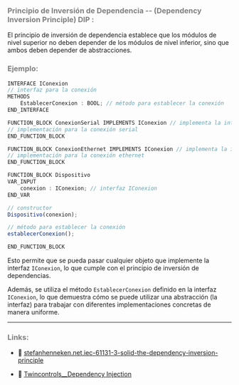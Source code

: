 ### <span style="color:grey"> Principio de Inversión de Dependencia -- (Dependency Inversion Principle) DIP :</span>

El principio de inversión de dependencia establece que los módulos de nivel superior no deben depender de los módulos de nivel inferior, sino que ambos deben depender de abstracciones.

### <span style="color:grey">Ejemplo:</span>

```javascript
INTERFACE IConexion
// interfaz para la conexión
METHODS
    EstablecerConexion : BOOL; // método para establecer la conexión
END_INTERFACE

FUNCTION_BLOCK ConexionSerial IMPLEMENTS IConexion // implementa la interfaz IConexion
// implementación para la conexión serial
END_FUNCTION_BLOCK

FUNCTION_BLOCK ConexionEthernet IMPLEMENTS IConexion // implementa la interfaz IConexion
// implementación para la conexión ethernet
END_FUNCTION_BLOCK

FUNCTION_BLOCK Dispositivo
VAR_INPUT
    conexion : IConexion; // interfaz IConexion
END_VAR

// constructor
Dispositivo(conexion);

// método para establecer la conexión
establecerConexion();

END_FUNCTION_BLOCK
```

Esto permite que se pueda pasar cualquier objeto que implemente la interfaz `IConexion`, lo que cumple con el principio de inversión de dependencias.

Además, se utiliza el método `EstablecerConexion` definido en la interfaz `IConexion`, lo que demuestra cómo se puede utilizar una abstracción (la interfaz) para trabajar con diferentes implementaciones concretas de manera uniforme.

***
### <span style="color:grey">Links:</span>
- 🔗 [stefanhenneken.net,iec-61131-3-solid-the-dependency-inversion-principle](https://stefanhenneken.net/2022/02/09/iec-61131-3-solid-the-dependency-inversion-principle/)

- 🔗 [Twincontrols__Dependency Injection](https://www.twincontrols.com/community/twincat-knowledgebase/dependency-injection-in-twincat/#post-351)
